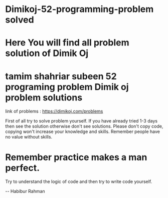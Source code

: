 # Dimikoj-52-programming-problem solved
# Here You will find all problem solution of Dimik Oj
# tamim shahriar subeen 52 programing problem Dimik oj problem solutions

link of problems : https://dimikoj.com/problems

First of all try to solve problem yourself. If you have already tried 1-3 days then see the solution otherwise don't see solutions. Please don't copy code, copying won't increase your knowledge and skills. Remember people have no value without skills.
# Remember practice makes a man perfect. 

Try to understand the logic of code and then try to write code yourself.

-- Habibur Rahman
